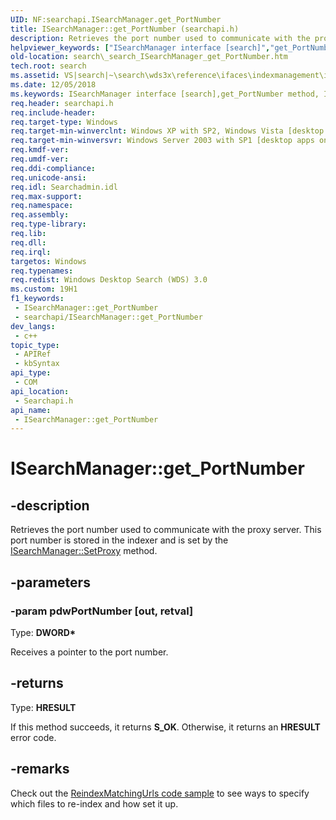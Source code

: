 ```yaml
---
UID: NF:searchapi.ISearchManager.get_PortNumber
title: ISearchManager::get_PortNumber (searchapi.h)
description: Retrieves the port number used to communicate with the proxy server. This port number is stored in the indexer and is set by the ISearchManager::SetProxy method.
helpviewer_keywords: ["ISearchManager interface [search]","get_PortNumber method","ISearchManager.get_PortNumber","ISearchManager::get_PortNumber","_search_ISearchManager_get_PortNumber","get_PortNumber","get_PortNumber method [search]","get_PortNumber method [search]","ISearchManager interface","search._search_ISearchManager_get_PortNumber","searchapi/ISearchManager::get_PortNumber"]
old-location: search\_search_ISearchManager_get_PortNumber.htm
tech.root: search
ms.assetid: VS|search|~\search\wds3x\reference\ifaces\indexmanagement\isearchmanager\get_portnumber.htm
ms.date: 12/05/2018
ms.keywords: ISearchManager interface [search],get_PortNumber method, ISearchManager.get_PortNumber, ISearchManager::get_PortNumber, _search_ISearchManager_get_PortNumber, get_PortNumber, get_PortNumber method [search], get_PortNumber method [search],ISearchManager interface, search._search_ISearchManager_get_PortNumber, searchapi/ISearchManager::get_PortNumber
req.header: searchapi.h
req.include-header: 
req.target-type: Windows
req.target-min-winverclnt: Windows XP with SP2, Windows Vista [desktop apps only]
req.target-min-winversvr: Windows Server 2003 with SP1 [desktop apps only]
req.kmdf-ver: 
req.umdf-ver: 
req.ddi-compliance: 
req.unicode-ansi: 
req.idl: Searchadmin.idl
req.max-support: 
req.namespace: 
req.assembly: 
req.type-library: 
req.lib: 
req.dll: 
req.irql: 
targetos: Windows
req.typenames: 
req.redist: Windows Desktop Search (WDS) 3.0
ms.custom: 19H1
f1_keywords:
 - ISearchManager::get_PortNumber
 - searchapi/ISearchManager::get_PortNumber
dev_langs:
 - c++
topic_type:
 - APIRef
 - kbSyntax
api_type:
 - COM
api_location:
 - Searchapi.h
api_name:
 - ISearchManager::get_PortNumber
---
```


# ISearchManager::get_PortNumber


## -description

Retrieves the port number used to communicate with the proxy server. This port number is stored in the indexer and is set by the <a href="/windows/desktop/api/searchapi/nf-searchapi-isearchmanager-setproxy">ISearchManager::SetProxy</a> method.

## -parameters

### -param pdwPortNumber [out, retval]

Type: <b>DWORD*</b>

Receives a pointer to the port number.

## -returns

Type: <b>HRESULT</b>

If this method succeeds, it returns <b xmlns:loc="http://microsoft.com/wdcml/l10n">S_OK</b>. Otherwise, it returns an <b xmlns:loc="http://microsoft.com/wdcml/l10n">HRESULT</b> error code.

## -remarks

Check out the <a href="/windows/win32/search/-search-sample-reindexmatchingurls">ReindexMatchingUrls code sample</a> to see ways to specify which files to re-index and how set it up.

